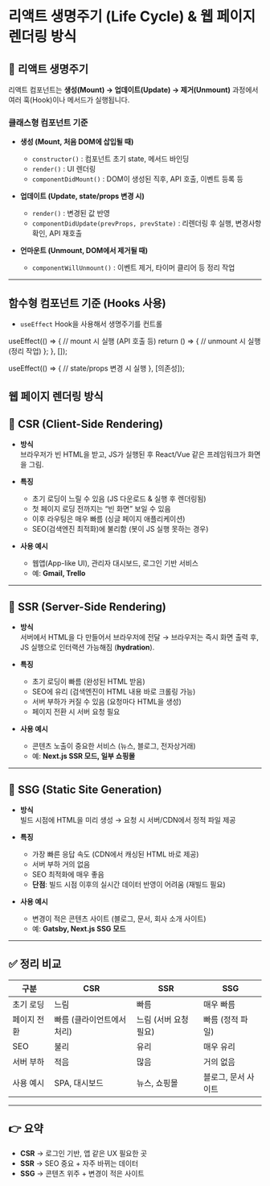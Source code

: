 # 리액트 생명주기 (Life Cycle) & 웹 페이지 렌더링 방식

## 🔹 리액트 생명주기

리액트 컴포넌트는 **생성(Mount) → 업데이트(Update) → 제거(Unmount)** 과정에서 여러 훅(Hook)이나 메서드가 실행됩니다.

### 클래스형 컴포넌트 기준

- **생성 (Mount, 처음 DOM에 삽입될 때)**
  - `constructor()` : 컴포넌트 초기 state, 메서드 바인딩
  - `render()` : UI 렌더링
  - `componentDidMount()` : DOM이 생성된 직후, API 호출, 이벤트 등록 등

- **업데이트 (Update, state/props 변경 시)**
  - `render()` : 변경된 값 반영
  - `componentDidUpdate(prevProps, prevState)` : 리렌더링 후 실행, 변경사항 확인, API 재호출

- **언마운트 (Unmount, DOM에서 제거될 때)**
  - `componentWillUnmount()` : 이벤트 제거, 타이머 클리어 등 정리 작업

---

## 함수형 컴포넌트 기준 (Hooks 사용)

- `useEffect` Hook을 사용해서 생명주기를 컨트롤


useEffect(() => {
  // mount 시 실행 (API 호출 등)
  return () => {
    // unmount 시 실행 (정리 작업)
  };
}, []);

useEffect(() => {
  // state/props 변경 시 실행
}, [의존성]);

## 웹 페이지 렌더링 방식

## 🔹 CSR (Client-Side Rendering)

- **방식**  
  브라우저가 빈 HTML을 받고, JS가 실행된 후 React/Vue 같은 프레임워크가 화면을 그림.

- **특징**
  - 초기 로딩이 느릴 수 있음 (JS 다운로드 & 실행 후 렌더링됨)
  - 첫 페이지 로딩 전까지는 “빈 화면” 보일 수 있음
  - 이후 라우팅은 매우 빠름 (싱글 페이지 애플리케이션)
  - SEO(검색엔진 최적화)에 불리함 (봇이 JS 실행 못하는 경우)

- **사용 예시**
  - 웹앱(App-like UI), 관리자 대시보드, 로그인 기반 서비스
  - 예: **Gmail, Trello**

---

## 🔹 SSR (Server-Side Rendering)

- **방식**  
  서버에서 HTML을 다 만들어서 브라우저에 전달 → 브라우저는 즉시 화면 출력 후, JS 실행으로 인터랙션 가능해짐 (**hydration**).

- **특징**
  - 초기 로딩이 빠름 (완성된 HTML 받음)
  - SEO에 유리 (검색엔진이 HTML 내용 바로 크롤링 가능)
  - 서버 부하가 커질 수 있음 (요청마다 HTML을 생성)
  - 페이지 전환 시 서버 요청 필요

- **사용 예시**
  - 콘텐츠 노출이 중요한 서비스 (뉴스, 블로그, 전자상거래)
  - 예: **Next.js SSR 모드, 일부 쇼핑몰**

---

## 🔹 SSG (Static Site Generation)

- **방식**  
  빌드 시점에 HTML을 미리 생성 → 요청 시 서버/CDN에서 정적 파일 제공

- **특징**
  - 가장 빠른 응답 속도 (CDN에서 캐싱된 HTML 바로 제공)
  - 서버 부하 거의 없음
  - SEO 최적화에 매우 좋음
  - **단점**: 빌드 시점 이후의 실시간 데이터 반영이 어려움 (재빌드 필요)

- **사용 예시**
  - 변경이 적은 콘텐츠 사이트 (블로그, 문서, 회사 소개 사이트)
  - 예: **Gatsby, Next.js SSG 모드**

---

## ✅ 정리 비교

| 구분 | CSR | SSR | SSG |
| --- | --- | --- | --- |
| 초기 로딩 | 느림 | 빠름 | 매우 빠름 |
| 페이지 전환 | 빠름 (클라이언트에서 처리) | 느림 (서버 요청 필요) | 빠름 (정적 파일) |
| SEO | 불리 | 유리 | 매우 유리 |
| 서버 부하 | 적음 | 많음 | 거의 없음 |
| 사용 예시 | SPA, 대시보드 | 뉴스, 쇼핑몰 | 블로그, 문서 사이트 |

---

## 👉 요약

- **CSR** → 로그인 기반, 앱 같은 UX 필요한 곳  
- **SSR** → SEO 중요 + 자주 바뀌는 데이터  
- **SSG** → 콘텐츠 위주 + 변경이 적은 사이트

